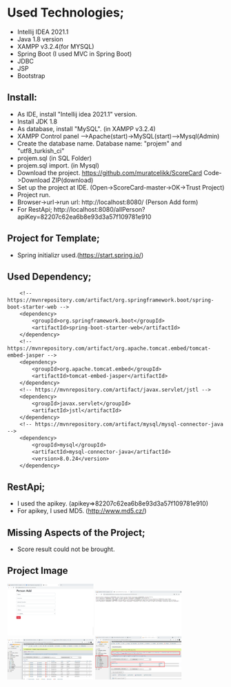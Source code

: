 # Used Technologies;
- Intellij IDEA 2021.1
- Java 1.8 version
- XAMPP v3.2.4(for MYSQL)
- Spring Boot (I used MVC in Spring Boot)
- JDBC
- JSP 
- Bootstrap

## Install:
- As IDE,  install "Intellij idea 2021.1" version.
- Install JDK 1.8
- As database, install "MySQL". (in XAMPP v3.2.4)
- XAMPP Control panel -->Apache(start)->MySQL(start)-->Mysql(Admin)
- Create the database name. Database name: "projem" and "utf8_turkish_ci"
- projem.sql (in SQL Folder) 
- projem.sql import. (in Mysql)
- Download the project. https://github.com/muratcelikk/ScoreCard  Code->Download ZIP(download)
- Set up the project at IDE. (Open->ScoreCard-master->OK->Trust Project)
- Project run.
- Browser->url->run url: http://localhost:8080/  (Person Add form)
- For RestApi; http://localhost:8080/allPerson?apiKey=82207c62ea6b8e93d3a57f109781e910

## Project for Template;
- Spring initializr used.(https://start.spring.io/)

## Used Dependency;
		<!-- https://mvnrepository.com/artifact/org.springframework.boot/spring-boot-starter-web -->
		<dependency>
			<groupId>org.springframework.boot</groupId>
			<artifactId>spring-boot-starter-web</artifactId>
		</dependency>
		<!-- https://mvnrepository.com/artifact/org.apache.tomcat.embed/tomcat-embed-jasper -->
		<dependency>
			<groupId>org.apache.tomcat.embed</groupId>
			<artifactId>tomcat-embed-jasper</artifactId>
		</dependency>
		<!-- https://mvnrepository.com/artifact/javax.servlet/jstl -->
		<dependency>
			<groupId>javax.servlet</groupId>
			<artifactId>jstl</artifactId>
		</dependency>
		<!-- https://mvnrepository.com/artifact/mysql/mysql-connector-java -->
		<dependency>
			<groupId>mysql</groupId>
			<artifactId>mysql-connector-java</artifactId>
			<version>8.0.24</version>
		</dependency>

## RestApi;

- I used the apikey. (apikey=>82207c62ea6b8e93d3a57f109781e910)
- For apikey, I used MD5. (http://www.md5.cz/)

## Missing Aspects of the Project;
- Score result could not be brought.

## Project Image

<p>
<a href="https://github.com/muratcelikk/ScoreCard/blob/master/image/2.png" target="_blank">
<img src="https://github.com/muratcelikk/ScoreCard/blob/master/image/2.png" width="200" style="max-width:100%;"></a>

<a href="https://github.com/muratcelikk/ScoreCard/blob/master/image/3-RestApi.png" target="_blank">
<img src="https://github.com/muratcelikk/ScoreCard/blob/master/image/3-RestApi.png" width="200" style="max-width:100%;"></a>

<a href="https://github.com/muratcelikk/ScoreCard/blob/master/image/5-Person.png" target="_blank">
<img src="https://github.com/muratcelikk/ScoreCard/blob/master/image/5-Person.png" width="200" style="max-width:100%;"></a>

<a href="https://github.com/muratcelikk/ScoreCard/blob/master/image/4-Total_score.png" target="_blank">
<img src="https://github.com/muratcelikk/ScoreCard/blob/master/image/4-Total_score.png" width="200" style="max-width:100%;"></a>
</p>
